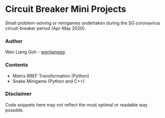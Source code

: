 # Circuit Breaker Mini Projects 
Small problem-solving or minigames undertaken during the SG coronavirus circuit-breaker period (Apr-May 2020).


### Author
Wen Liang Goh - [wenlianggg](https://github.com/wenlianggg)


### Contents
* Matrix RREF Transformation (Python)
* Snake Minigame (Python and C++)


### Disclaimer
Code snippets here may not reflect the most optimal or readable way possible.
